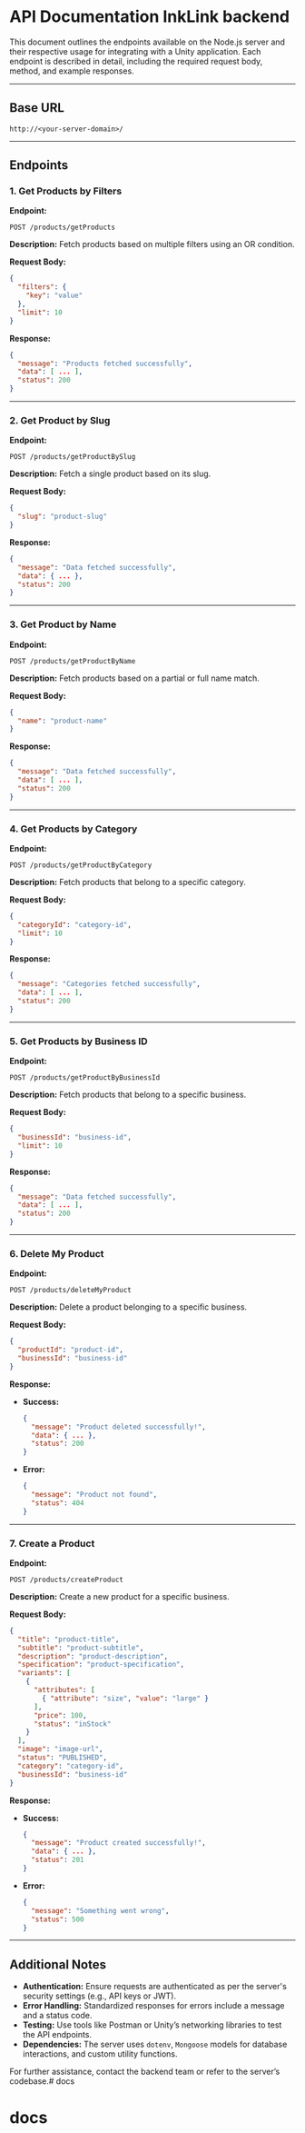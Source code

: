 # API Documentation InkLink backend

This document outlines the endpoints available on the Node.js server and their respective usage for integrating with a Unity application. Each endpoint is described in detail, including the required request body, method, and example responses.

---

## Base URL

```
http://<your-server-domain>/
```

---

## Endpoints

### 1. Get Products by Filters

**Endpoint:**

```
POST /products/getProducts
```

**Description:**
Fetch products based on multiple filters using an OR condition.

**Request Body:**

```json
{
  "filters": {
    "key": "value"
  },
  "limit": 10
}
```

**Response:**

```json
{
  "message": "Products fetched successfully",
  "data": [ ... ],
  "status": 200
}
```

---

### 2. Get Product by Slug

**Endpoint:**

```
POST /products/getProductBySlug
```

**Description:**
Fetch a single product based on its slug.

**Request Body:**

```json
{
  "slug": "product-slug"
}
```

**Response:**

```json
{
  "message": "Data fetched successfully",
  "data": { ... },
  "status": 200
}
```

---

### 3. Get Product by Name

**Endpoint:**

```
POST /products/getProductByName
```

**Description:**
Fetch products based on a partial or full name match.

**Request Body:**

```json
{
  "name": "product-name"
}
```

**Response:**

```json
{
  "message": "Data fetched successfully",
  "data": [ ... ],
  "status": 200
}
```

---

### 4. Get Products by Category

**Endpoint:**

```
POST /products/getProductByCategory
```

**Description:**
Fetch products that belong to a specific category.

**Request Body:**

```json
{
  "categoryId": "category-id",
  "limit": 10
}
```

**Response:**

```json
{
  "message": "Categories fetched successfully",
  "data": [ ... ],
  "status": 200
}
```

---

### 5. Get Products by Business ID

**Endpoint:**

```
POST /products/getProductByBusinessId
```

**Description:**
Fetch products that belong to a specific business.

**Request Body:**

```json
{
  "businessId": "business-id",
  "limit": 10
}
```

**Response:**

```json
{
  "message": "Data fetched successfully",
  "data": [ ... ],
  "status": 200
}
```

---

### 6. Delete My Product

**Endpoint:**

```
POST /products/deleteMyProduct
```

**Description:**
Delete a product belonging to a specific business.

**Request Body:**

```json
{
  "productId": "product-id",
  "businessId": "business-id"
}
```

**Response:**

- **Success:**
  ```json
  {
    "message": "Product deleted successfully!",
    "data": { ... },
    "status": 200
  }
  ```
- **Error:**
  ```json
  {
    "message": "Product not found",
    "status": 404
  }
  ```

---

### 7. Create a Product

**Endpoint:**

```
POST /products/createProduct
```

**Description:**
Create a new product for a specific business.

**Request Body:**

```json
{
  "title": "product-title",
  "subtitle": "product-subtitle",
  "description": "product-description",
  "specification": "product-specification",
  "variants": [
    {
      "attributes": [
        { "attribute": "size", "value": "large" }
      ],
      "price": 100,
      "status": "inStock"
    }
  ],
  "image": "image-url",
  "status": "PUBLISHED",
  "category": "category-id",
  "businessId": "business-id"
}
```

**Response:**

- **Success:**
  ```json
  {
    "message": "Product created successfully!",
    "data": { ... },
    "status": 201
  }
  ```
- **Error:**
  ```json
  {
    "message": "Something went wrong",
    "status": 500
  }
  ```

---

## Additional Notes

- **Authentication:** Ensure requests are authenticated as per the server's security settings (e.g., API keys or JWT).
- **Error Handling:** Standardized responses for errors include a message and a status code.
- **Testing:** Use tools like Postman or Unity’s networking libraries to test the API endpoints.
- **Dependencies:** The server uses `dotenv`, `Mongoose` models for database interactions, and custom utility functions.

For further assistance, contact the backend team or refer to the server’s codebase.# docs
# docs
